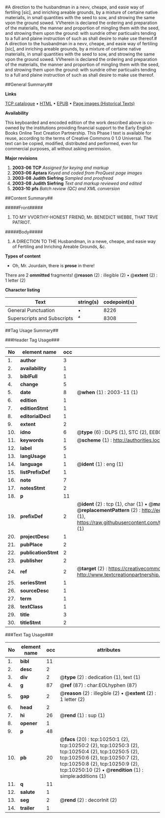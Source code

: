 #A direction to the husbandman in a nevv, cheape, and easie way of fertiling [sic], and inriching areable grounds, by a mixture of certaine native materialls, in small quantities with the seed to sow, and strowing the same vpon the ground sowed. VVherein is declared the ordering and preparation of the materialls, the manner and proportion of mingling them with the seed, and strowing them upon the ground: with sundrie other particualrs tending to a full and plaine instruction of such as shall desire to make use thereof.#
A direction to the husbandman in a nevv, cheape, and easie way of fertiling [sic], and inriching areable grounds, by a mixture of certaine native materialls, in small quantities with the seed to sow, and strowing the same vpon the ground sowed. VVherein is declared the ordering and preparation of the materialls, the manner and proportion of mingling them with the seed, and strowing them upon the ground: with sundrie other particualrs tending to a full and plaine instruction of such as shall desire to make use thereof.

##General Summary##

**Links**

[TCP catalogue](http://www.ota.ox.ac.uk/tcp/)  • 
[HTML](http://tei.it.ox.ac.uk/tcp/Texts-HTML/free/A20/A20493.html)  • 
[EPUB](http://tei.it.ox.ac.uk/tcp/Texts-EPUB/free/A20/A20493.epub) • 
[Page images (Historical Texts)](https://data.historicaltexts.jisc.ac.uk/view?pubId=eebo-99845356e&pageId=eebo-99845356e-10250-1)

**Availability**

This keyboarded and encoded edition of the
	       work described above is co-owned by the institutions
	       providing financial support to the Early English Books
	       Online Text Creation Partnership. This Phase I text is
	       available for reuse, according to the terms of Creative
	       Commons 0 1.0 Universal. The text can be copied,
	       modified, distributed and performed, even for
	       commercial purposes, all without asking permission.

**Major revisions**

1. __2003-06__ __TCP__ *Assigned for keying and markup*
1. __2003-06__ __Aptara__ *Keyed and coded from ProQuest page images*
1. __2003-08__ __Judith Siefring__ *Sampled and proofread*
1. __2003-08__ __Judith Siefring__ *Text and markup reviewed and edited*
1. __2003-10__ __pfs__ *Batch review (QC) and XML conversion*

##Content Summary##

#####Front#####

1. TO MY VVORTHY-HONEST
FRIEND, Mr. BENEDICT
WEBBE, THAT
TRVE PATRIOT.

#####Body#####

1. A DIRECTION TO THE
Husbandman, in a newe, cheape,
and easie way of Fertiling and Inriching
Areable Grounds, &c.

**Types of content**

  * Oh, Mr. Jourdain, there is **prose** in there!

There are 2 **ommitted** fragments! 
 @__reason__ (2) : illegible (2)  •  @__extent__ (2) : 1 letter (2)

**Character listing**


|Text|string(s)|codepoint(s)|
|---|---|---|
|General Punctuation|•|8226|
|Superscripts             and Subscripts|⁴|8308|

##Tag Usage Summary##

###Header Tag Usage###

|No|element name|occ|attributes|
|---|---|---|---|
|1.|__author__|3||
|2.|__availability__|1||
|3.|__biblFull__|1||
|4.|__change__|5||
|5.|__date__|8| @__when__ (1) : 2003-11 (1)|
|6.|__edition__|1||
|7.|__editionStmt__|1||
|8.|__editorialDecl__|1||
|9.|__extent__|2||
|10.|__idno__|6| @__type__ (6) : DLPS (1), STC (2), EEBO-CITATION (1), PROQUEST (1), VID (1)|
|11.|__keywords__|1| @__scheme__ (1) : http://authorities.loc.gov/ (1)|
|12.|__label__|5||
|13.|__langUsage__|1||
|14.|__language__|1| @__ident__ (1) : eng (1)|
|15.|__listPrefixDef__|1||
|16.|__note__|7||
|17.|__notesStmt__|2||
|18.|__p__|11||
|19.|__prefixDef__|2| @__ident__ (2) : tcp (1), char (1)  •  @__matchPattern__ (2) : ([0-9\-]+):([0-9IVX]+) (1), (.+) (1)  •  @__replacementPattern__ (2) : http://eebo.chadwyck.com/downloadtiff?vid=$1&page=$2 (1), https://raw.githubusercontent.com/textcreationpartnership/Texts/master/tcpchars.xml#$1 (1)|
|20.|__projectDesc__|1||
|21.|__pubPlace__|2||
|22.|__publicationStmt__|2||
|23.|__publisher__|2||
|24.|__ref__|2| @__target__ (2) : https://creativecommons.org/publicdomain/zero/1.0/ (1), http://www.textcreationpartnership.org/docs/. (1)|
|25.|__seriesStmt__|1||
|26.|__sourceDesc__|1||
|27.|__term__|1||
|28.|__textClass__|1||
|29.|__title__|3||
|30.|__titleStmt__|2||


###Text Tag Usage###

|No|element name|occ|attributes|
|---|---|---|---|
|1.|__bibl__|11||
|2.|__desc__|2||
|3.|__div__|2| @__type__ (2) : dedication (1), text (1)|
|4.|__g__|87| @__ref__ (87) : char:EOLhyphen (87)|
|5.|__gap__|2| @__reason__ (2) : illegible (2)  •  @__extent__ (2) : 1 letter (2)|
|6.|__head__|2||
|7.|__hi__|26| @__rend__ (1) : sup (1)|
|8.|__opener__|1||
|9.|__p__|48||
|10.|__pb__|20| @__facs__ (20) : tcp:10250:1 (2), tcp:10250:2 (2), tcp:10250:3 (2), tcp:10250:4 (2), tcp:10250:5 (2), tcp:10250:6 (2), tcp:10250:7 (2), tcp:10250:8 (2), tcp:10250:9 (2), tcp:10250:10 (2)  •  @__rendition__ (1) : simple:additions (1)|
|11.|__q__|11||
|12.|__salute__|1||
|13.|__seg__|2| @__rend__ (2) : decorInit (2)|
|14.|__trailer__|1||
